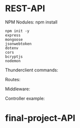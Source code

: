 # REST-API

NPM Nodules: npm install 
```
npm init -y
express
mongoose
jsonwebtoken
dotenv
cors
bcryptjs
nodemon
```

Thunderclient commands:


Routes: 


Middleware:


Controller example:

# final-project-API
